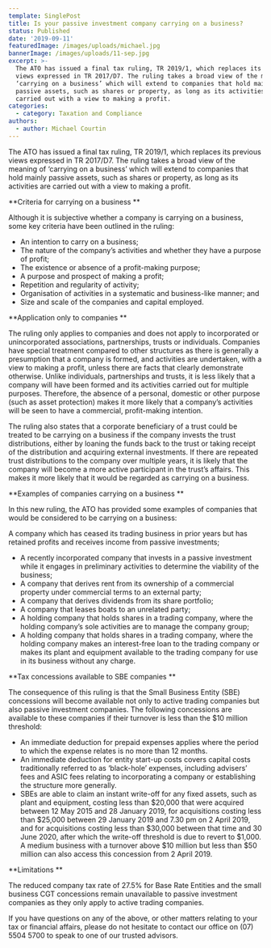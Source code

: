 ```yaml
---
template: SinglePost
title: Is your passive investment company carrying on a business?
status: Published
date: '2019-09-11'
featuredImage: /images/uploads/michael.jpg
bannerImage: /images/uploads/11-sep.jpg
excerpt: >-
  The ATO has issued a final tax ruling, TR 2019/1, which replaces its previous
  views expressed in TR 2017/D7. The ruling takes a broad view of the meaning of
  ‘carrying on a business’ which will extend to companies that hold mainly
  passive assets, such as shares or property, as long as its activities are
  carried out with a view to making a profit. 
categories:
  - category: Taxation and Compliance
authors:
  - author: Michael Courtin
---
```

The ATO has issued a final tax ruling, TR 2019/1, which replaces its previous views expressed in TR 2017/D7. The ruling takes a broad view of the meaning of ‘carrying on a business’ which will extend to companies that hold mainly passive assets, such as shares or property, as long as its activities are carried out with a view to making a profit. 

**Criteria for carrying on a business
**

Although it is subjective whether a company is carrying on a business, some key criteria have been outlined in the ruling:

* An intention to carry on a business;
* The nature of the company’s activities and whether they have a purpose of profit;
* The existence or absence of a profit-making purpose;
* A purpose and prospect of making a profit;
* Repetition and regularity of activity;
* Organisation of activities in a systematic and business-like manner; and 
* Size and scale of the companies and capital employed.

**Application only to companies
**

The ruling only applies to companies and does not apply to incorporated or unincorporated associations, partnerships, trusts or individuals. Companies have special treatment compared to other structures as there is generally a presumption that a company is formed, and activities are undertaken, with a view to making a profit, unless there are facts that clearly demonstrate otherwise. Unlike individuals, partnerships and trusts, it is less likely that a company will have been formed and its activities carried out for multiple purposes. Therefore, the absence of a personal, domestic or other purpose (such as asset protection) makes it more likely that a company’s activities will be seen to have a commercial, profit-making intention.

The ruling also states that a corporate beneficiary of a trust could be treated to be carrying on a business if the company invests the trust distributions, either by loaning the funds back to the trust or taking receipt of the distribution and acquiring external investments. If there are repeated trust distributions to the company over multiple years, it is likely that the company will become a more active participant in the trust’s affairs. This makes it more likely that it would be regarded as carrying on a business.

**Examples of companies carrying on a business
**

In this new ruling, the ATO has provided some examples of companies that would be considered to be carrying on a business:

A company which has ceased its trading business in prior years but has retained profits and receives income from passive investments;

* A recently incorporated company that invests in a passive investment while it engages in preliminary activities to determine the viability of the business;
* A company that derives rent from its ownership of a commercial property under commercial terms to an external party;
* A company that derives dividends from its share portfolio;
* A company that leases boats to an unrelated party;
* A holding company that holds shares in a trading company, where the holding company’s sole activities are to manage the company group;
* A holding company that holds shares in a trading company, where the holding company makes an interest-free loan to the trading company or makes its plant and equipment available to the trading company for use in its business without any charge.

**Tax concessions available to SBE companies
**

The consequence of this ruling is that the Small Business Entity (SBE) concessions will become available not only to active trading companies but also passive investment companies. The following concessions are available to these companies if their turnover is less than the $10 million threshold:

* An immediate deduction for prepaid expenses applies where the period to which the expense relates is no more than 12 months.
* An immediate deduction for entity start-up costs covers capital costs traditionally referred to as ‘black-hole’ expenses, including advisers’ fees and ASIC fees relating to incorporating a company or establishing the structure more generally.
* SBEs are able to claim an instant write-off for any fixed assets, such as plant and equipment, costing less than $20,000 that were acquired between 12 May 2015 and 28 January 2019, for acquisitions costing less than $25,000 between 29 January 2019 and 7.30 pm on 2 April 2019, and for acquisitions costing less than $30,000 between that time and 30 June 2020, after which the write-off threshold is due to revert to $1,000. A medium business with a turnover above $10 million but less than $50 million can also access this concession from 2 April 2019.

**Limitations
**

The reduced company tax rate of 27.5% for Base Rate Entities and the small business CGT concessions remain unavailable to passive investment companies as they only apply to active trading companies.

If you have questions on any of the above, or other matters relating to your tax or financial affairs, please do not hesitate to contact our office on (07) 5504 5700 to speak to one of our trusted advisors.
